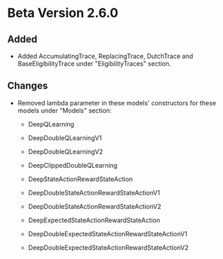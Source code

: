 # Beta Version 2.6.0

## Added

* Added AccumulatingTrace, ReplacingTrace, DutchTrace and BaseEligibilityTrace under "EligibilityTraces" section.

## Changes

* Removed lambda parameter in these models' constructors for these models under "Models" section:

  * DeepQLearning

  * DeepDoubleQLearningV1

  * DeepDoubleQLearningV2

  * DeepClippedDoubleQLearning

  * DeepStateActionRewardStateAction

  * DeepDoubleStateActionRewardStateActionV1

  * DeepDoubleStateActionRewardStateActionV2

  * DeepExpectedStateActionRewardStateAction

  * DeepDoubleExpectedStateActionRewardStateActionV1

  * DeepDoubleExpectedStateActionRewardStateActionV2
